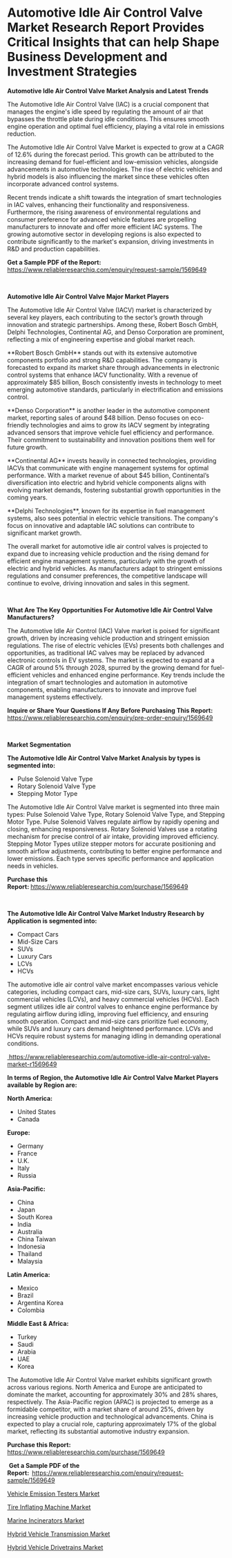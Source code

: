 <p><h1>Automotive Idle Air Control Valve Market Research Report Provides Critical Insights that can help Shape Business Development and Investment Strategies</h1></p><p><strong>Automotive Idle Air Control Valve Market Analysis and Latest Trends</strong></p>
<p><p>The Automotive Idle Air Control Valve (IAC) is a crucial component that manages the engine's idle speed by regulating the amount of air that bypasses the throttle plate during idle conditions. This ensures smooth engine operation and optimal fuel efficiency, playing a vital role in emissions reduction.</p><p>The Automotive Idle Air Control Valve Market is expected to grow at a CAGR of 12.6% during the forecast period. This growth can be attributed to the increasing demand for fuel-efficient and low-emission vehicles, alongside advancements in automotive technologies. The rise of electric vehicles and hybrid models is also influencing the market since these vehicles often incorporate advanced control systems.</p><p>Recent trends indicate a shift towards the integration of smart technologies in IAC valves, enhancing their functionality and responsiveness. Furthermore, the rising awareness of environmental regulations and consumer preference for advanced vehicle features are propelling manufacturers to innovate and offer more efficient IAC systems. The growing automotive sector in developing regions is also expected to contribute significantly to the market's expansion, driving investments in R&D and production capabilities.</p></p>
<p><strong>Get a Sample PDF of the Report:&nbsp;</strong> <a href="https://www.reliableresearchiq.com/enquiry/request-sample/1569649?utm_campaign=1906&utm_medium=2&utm_source=Github&utm_content=ia&utm_term=25032025&utm_id=automotive-idle-air-control-valve">https://www.reliableresearchiq.com/enquiry/request-sample/1569649</a></p>
<p>&nbsp;</p>
<p><strong>Automotive Idle Air Control Valve Major Market Players</strong></p>
<p><p>The Automotive Idle Air Control Valve (IACV) market is characterized by several key players, each contributing to the sector’s growth through innovation and strategic partnerships. Among these, Robert Bosch GmbH, Delphi Technologies, Continental AG, and Denso Corporation are prominent, reflecting a mix of engineering expertise and global market reach.</p><p>**Robert Bosch GmbH** stands out with its extensive automotive components portfolio and strong R&D capabilities. The company is forecasted to expand its market share through advancements in electronic control systems that enhance IACV functionality. With a revenue of approximately $85 billion, Bosch consistently invests in technology to meet emerging automotive standards, particularly in electrification and emissions control.</p><p>**Denso Corporation** is another leader in the automotive component market, reporting sales of around $48 billion. Denso focuses on eco-friendly technologies and aims to grow its IACV segment by integrating advanced sensors that improve vehicle fuel efficiency and performance. Their commitment to sustainability and innovation positions them well for future growth.</p><p>**Continental AG** invests heavily in connected technologies, providing IACVs that communicate with engine management systems for optimal performance. With a market revenue of about $45 billion, Continental’s diversification into electric and hybrid vehicle components aligns with evolving market demands, fostering substantial growth opportunities in the coming years.</p><p>**Delphi Technologies**, known for its expertise in fuel management systems, also sees potential in electric vehicle transitions. The company's focus on innovative and adaptable IAC solutions can contribute to significant market growth.</p><p>The overall market for automotive idle air control valves is projected to expand due to increasing vehicle production and the rising demand for efficient engine management systems, particularly with the growth of electric and hybrid vehicles. As manufacturers adapt to stringent emissions regulations and consumer preferences, the competitive landscape will continue to evolve, driving innovation and sales in this segment.</p></p>
<p>&nbsp;</p>
<p><strong>What Are The Key Opportunities For Automotive Idle Air Control Valve Manufacturers?</strong></p>
<p><p>The Automotive Idle Air Control (IAC) Valve market is poised for significant growth, driven by increasing vehicle production and stringent emission regulations. The rise of electric vehicles (EVs) presents both challenges and opportunities, as traditional IAC valves may be replaced by advanced electronic controls in EV systems. The market is expected to expand at a CAGR of around 5% through 2028, spurred by the growing demand for fuel-efficient vehicles and enhanced engine performance. Key trends include the integration of smart technologies and automation in automotive components, enabling manufacturers to innovate and improve fuel management systems effectively.</p></p>
<p><strong>Inquire or Share Your Questions If Any Before Purchasing This Report:</strong> <a href="https://www.reliableresearchiq.com/enquiry/pre-order-enquiry/1569649?utm_campaign=1906&utm_medium=2&utm_source=Github&utm_content=ia&utm_term=25032025&utm_id=automotive-idle-air-control-valve">https://www.reliableresearchiq.com/enquiry/pre-order-enquiry/1569649</a></p>
<p>&nbsp;</p>
<p><strong>Market Segmentation</strong></p>
<p><strong>The Automotive Idle Air Control Valve Market Analysis by types is segmented into:</strong></p>
<p><ul><li>Pulse Solenoid Valve Type</li><li>Rotary Solenoid Valve Type</li><li>Stepping Motor Type</li></ul></p>
<p><p>The Automotive Idle Air Control Valve market is segmented into three main types: Pulse Solenoid Valve Type, Rotary Solenoid Valve Type, and Stepping Motor Type. Pulse Solenoid Valves regulate airflow by rapidly opening and closing, enhancing responsiveness. Rotary Solenoid Valves use a rotating mechanism for precise control of air intake, providing improved efficiency. Stepping Motor Types utilize stepper motors for accurate positioning and smooth airflow adjustments, contributing to better engine performance and lower emissions. Each type serves specific performance and application needs in vehicles.</p></p>
<p><strong>Purchase this Report:&nbsp;</strong><a href="https://www.reliableresearchiq.com/purchase/1569649?utm_campaign=1906&utm_medium=2&utm_source=Github&utm_content=ia&utm_term=25032025&utm_id=automotive-idle-air-control-valve">https://www.reliableresearchiq.com/purchase/1569649</a></p>
<p>&nbsp;</p>
<p><strong>The Automotive Idle Air Control Valve Market Industry Research by Application is segmented into:</strong></p>
<p><ul><li>Compact Cars</li><li>Mid-Size Cars</li><li>SUVs</li><li>Luxury Cars</li><li>LCVs</li><li>HCVs</li></ul></p>
<p><p>The automotive idle air control valve market encompasses various vehicle categories, including compact cars, mid-size cars, SUVs, luxury cars, light commercial vehicles (LCVs), and heavy commercial vehicles (HCVs). Each segment utilizes idle air control valves to enhance engine performance by regulating airflow during idling, improving fuel efficiency, and ensuring smooth operation. Compact and mid-size cars prioritize fuel economy, while SUVs and luxury cars demand heightened performance. LCVs and HCVs require robust systems for managing idling in demanding operational conditions.</p></p>
<p><a href="https://www.reliableresearchiq.com/automotive-idle-air-control-valve-market-r1569649?utm_campaign=1906&utm_medium=2&utm_source=Github&utm_content=ia&utm_term=25032025&utm_id=automotive-idle-air-control-valve">&nbsp;https://www.reliableresearchiq.com/automotive-idle-air-control-valve-market-r1569649</a></p>
<p><strong>In terms of Region, the Automotive Idle Air Control Valve Market Players available by Region are:</strong></p>
<p>
    <p> <strong> North America: </strong>
        <ul>
            <li>United States</li>
            <li>Canada</li>
        </ul>
        </p> 
    <p> <strong> Europe: </strong>
        <ul>
            <li>Germany</li>
            <li>France</li>
            <li>U.K.</li>
            <li>Italy</li>
            <li>Russia</li>
        </ul>
        </p> 
    <p> <strong> Asia-Pacific: </strong>
        <ul>
            <li>China</li>
            <li>Japan</li>
            <li>South Korea</li>
            <li>India</li>
            <li>Australia</li>
            <li>China Taiwan</li>
            <li>Indonesia</li>
            <li>Thailand</li>
            <li>Malaysia</li>
        </ul>
        </p> 
    <p> <strong> Latin America: </strong>
        <ul>
            <li>Mexico</li>
            <li>Brazil</li>
            <li>Argentina Korea</li>
            <li>Colombia</li>
        </ul>
        </p> 
    <p> <strong> Middle East & Africa: </strong>
        <ul>
            <li>Turkey</li>
            <li>Saudi</li>
            <li>Arabia</li>
            <li>UAE</li>
            <li>Korea</li>
        </ul>
    </p>
    </p>
<p><p>The Automotive Idle Air Control Valve market exhibits significant growth across various regions. North America and Europe are anticipated to dominate the market, accounting for approximately 30% and 28% shares, respectively. The Asia-Pacific region (APAC) is projected to emerge as a formidable competitor, with a market share of around 25%, driven by increasing vehicle production and technological advancements. China is expected to play a crucial role, capturing approximately 17% of the global market, reflecting its substantial automotive industry expansion.</p></p>
<p><strong>Purchase this Report: </strong><a href="https://www.reliableresearchiq.com/purchase/1569649?utm_campaign=1906&utm_medium=2&utm_source=Github&utm_content=ia&utm_term=25032025&utm_id=automotive-idle-air-control-valve">https://www.reliableresearchiq.com/purchase/1569649</a></p>
<p>&nbsp;<strong>Get a Sample PDF of the Report:&nbsp;&nbsp;</strong><a href="https://www.reliableresearchiq.com/enquiry/request-sample/1569649?utm_campaign=1906&utm_medium=2&utm_source=Github&utm_content=ia&utm_term=25032025&utm_id=automotive-idle-air-control-valve">https://www.reliableresearchiq.com/enquiry/request-sample/1569649</a></p>
<p><strong></strong></p>
<p><p><a href="https://github.com/akramisabtu/Market-Research-Report-List-1/blob/main/vehicle-emission-testers-market.md?utm_campaign=1906&utm_medium=2&utm_source=Github&utm_content=ia&utm_term=25032025&utm_id=automotive-idle-air-control-valve">Vehicle Emission Testers Market</a></p><p><a href="https://github.com/mafuzakirju/Market-Research-Report-List-1/blob/main/tire-inflating-machine-market.md?utm_campaign=1906&utm_medium=2&utm_source=Github&utm_content=ia&utm_term=25032025&utm_id=automotive-idle-air-control-valve">Tire Inflating Machine Market</a></p><p><a href="https://github.com/omduthkevork/Market-Research-Report-List-1/blob/main/marine-incinerators-market.md?utm_campaign=1906&utm_medium=2&utm_source=Github&utm_content=ia&utm_term=25032025&utm_id=automotive-idle-air-control-valve">Marine Incinerators Market</a></p><p><a href="https://github.com/cherrivacius/Market-Research-Report-List-1/blob/main/hybrid-vehicle-transmission-market.md?utm_campaign=1906&utm_medium=2&utm_source=Github&utm_content=ia&utm_term=25032025&utm_id=automotive-idle-air-control-valve">Hybrid Vehicle Transmission Market</a></p><p><a href="https://github.com/Mayankdeswa/Market-Research-Report-List-1/blob/main/hybrid-vehicle-drivetrains-market.md?utm_campaign=1906&utm_medium=2&utm_source=Github&utm_content=ia&utm_term=25032025&utm_id=automotive-idle-air-control-valve">Hybrid Vehicle Drivetrains Market</a></p></p>